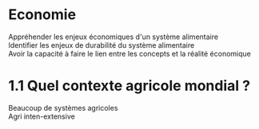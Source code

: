 # Economie

Appréhender les enjeux économiques d'un système alimentaire  
Identifier les enjeux de durabilité du système alimentaire  
Avoir la capacité à faire le lien entre les concepts et la réalité économique  

# 1.1 Quel contexte agricole mondial ?

Beaucoup de systèmes agricoles  
Agri inten-extensive  

